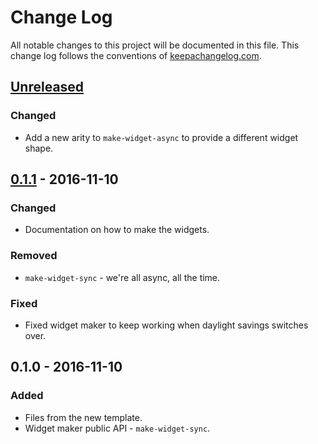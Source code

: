 # Change Log
All notable changes to this project will be documented in this file. This change log follows the conventions of [keepachangelog.com](http://keepachangelog.com/).

## [Unreleased]
### Changed
- Add a new arity to `make-widget-async` to provide a different widget shape.

## [0.1.1] - 2016-11-10
### Changed
- Documentation on how to make the widgets.

### Removed
- `make-widget-sync` - we're all async, all the time.

### Fixed
- Fixed widget maker to keep working when daylight savings switches over.

## 0.1.0 - 2016-11-10
### Added
- Files from the new template.
- Widget maker public API - `make-widget-sync`.

[Unreleased]: https://github.com/your-name/bc_module_kenya/compare/0.1.1...HEAD
[0.1.1]: https://github.com/your-name/bc_module_kenya/compare/0.1.0...0.1.1
